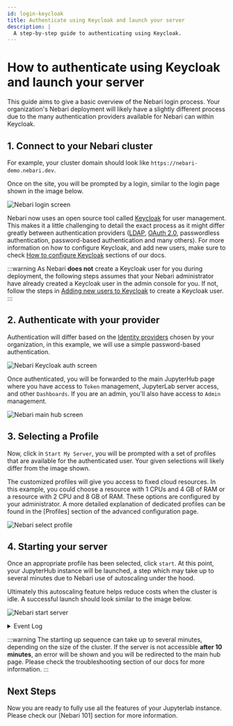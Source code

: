 ```yaml
---
id: login-keycloak
title: Authenticate using Keycloak and launch your server
description: |
  A step-by-step guide to authenticating using Keycloak.
---
```


# How to authenticate using Keycloak and launch your server

This guide aims to give a basic overview of the Nebari login process. Your organization's Nebari deployment will likely have a slightly different process due to the many
authentication providers available for Nebari can within Keycloak.

## 1. Connect to your Nebari cluster

For example, your cluster domain should look like `https://nebari-demo.nebari.dev`.

Once on the site, you will be prompted by a login, similar to
the login page shown in the image below.

![Nebari login screen](/img/how-tos/nebari_login_screen.png)

Nebari now uses an open source tool called [Keycloak](https://www.keycloak.org/) for user management. This makes it a little challenging to detail the exact process as it might differ greatly between
authentication providers ([LDAP](https://pt.wikipedia.org/wiki/LDAP), [OAuth 2.0](https://oauth.net/2/), passwordless authentication, password-based authentication and many others). For more information on how to configure Keycloak, and add new users, make sure to check [How to configure Keycloak](/how-tos/configuring-keycloak) sections of our docs.

:::warning
As Nebari **does not** create a Keycloak user for you during deployment, the following steps assumes that your Nebari administrator have already created a Keycloak user in the admin console for you. If not, follow the steps in [Adding new users to Keycloak](/how-tos/configuring-keycloak#adding-a-nebari-user) to create a Keycloak user.
:::

## 2. Authenticate with your provider

Authentication will differ based on the [Identity providers](https://www.keycloak.org/docs/latest/server_admin/#_identity_broker) chosen by your organization, in this example, we will use a simple password-based authentication.

![Nebari Keycloak auth screen](/img/how-tos/keycloak_nebari_login.png)

Once authenticated, you will be forwarded to the main JupyterHub page where you have access to `Token` management, JupyterLab server access, and other `Dashboards`. If you are an admin, you'll also have access to `Admin` management.

![Nebari main hub screen](/img/how-tos/nebari_main_hub_page.png)

## 3. Selecting a Profile

Now, click in `Start My Server`, you will be prompted with a set of profiles that are available for the authenticated user. Your given selections will likely differ from
the image shown.

The customized profiles will give you access to fixed cloud resources. In this example, you could choose a resource with 1 CPUs and 4 GB of RAM or a resource with 2 CPU and 8 GB of RAM.
These options are configured by your administrator. A more detailed explanation of dedicated profiles can be found in the [Profiles] section of
the advanced configuration page.

![Nebari select profile](/img/how-tos/nebari_select_profile.png)

## 4. Starting your server

Once an appropriate profile has been selected, click `start`. At this point, your JupyterHub instance will be launched, a step which may take up to several minutes due to Nebari use
of autoscaling under the hood.

Ultimately this autoscaling feature helps reduce costs when the cluster is idle. A successful launch should look similar to the image below.

![Nebari start server](/img/how-tos/nebari_server_start.png)

<details>
<summary>Event Log</summary>

During this time you might see some log messages regarding the autoscaling process. Those logs can be fully expanded by clinking in the **Event Log** button. They should look similar to the following:

<!-- Needs to cut down this image -->

![Nebari event log](/img/how-tos/keycloak_start_event_logs.png)

</details>

:::warning
The starting up sequence can take up to several minutes, depending on the size of the cluster. If the server is not accessible **after 10 minutes**, an error will be shown and you will be redirected to the main hub page. Please check the troubleshooting section of our docs for more information.
:::

## Next Steps

Now you are ready to fully use all the features of your Jupyterlab instance. Please check our [Nebari 101] section for more information.

<!-- Once your JupyterHub instance has been launched you will notice a selection of available Python environments. These environments will also represent the different kernel choices
available for your notebooks. They are created and managed by conda-store and can be easily configured. Learn more at
[Managing environments](/tutorials/creating-new-environments).

![Nebari kernel selection](/img/how-tos/nebari_kernel_selection.png)

From the Launcher, you can choose a JupyterLab notebook with a given conda environment. Note that kernels can take several seconds to become responsive. The circle in the top
right-hand corner is a good indicator of the status of the kernel. A lightning bold means that the kernel has started, but it is not yet ready to run code. An open circle means
it's ready. -->
